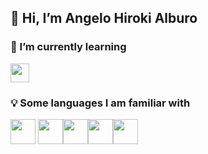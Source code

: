  <h2>👋 Hi, I’m Angelo Hiroki Alburo</h2>
<h3> 🌱 I’m currently learning</h3> <img src="https://cdn.iconscout.com/icon/free/png-256/free-javascript-logo-icon-download-in-svg-png-gif-file-formats--programming-language-pack-logos-icons-1174949.png" width="30px">
<h3> 💡 Some languages I am familiar with</h3> <img src="https://img.icons8.com/?size=100&id=20909&format=png&color=000000" width="40px"> <img src="https://img.icons8.com/?size=100&id=21278&format=png&color=000000" width="40px"><img src="https://img.icons8.com/?size=100&id=13441&format=png&color=000000" width="40px"><img src="https://img.icons8.com/?size=100&id=40669&format=png&color=000000" width="40px"><img src ="https://img.icons8.com/?size=100&id=40669&format=png&color=000000" width="40px">

<!---
Yuroki31/Yuroki31 is a ✨ special ✨ repository because its `README.md` (this file) appears on your GitHub profile.
You can click the Preview link to take a look at your changes.
--->
